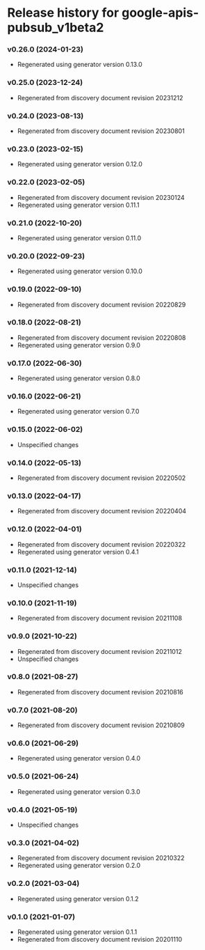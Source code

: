 # Release history for google-apis-pubsub_v1beta2

### v0.26.0 (2024-01-23)

* Regenerated using generator version 0.13.0

### v0.25.0 (2023-12-24)

* Regenerated from discovery document revision 20231212

### v0.24.0 (2023-08-13)

* Regenerated from discovery document revision 20230801

### v0.23.0 (2023-02-15)

* Regenerated using generator version 0.12.0

### v0.22.0 (2023-02-05)

* Regenerated from discovery document revision 20230124
* Regenerated using generator version 0.11.1

### v0.21.0 (2022-10-20)

* Regenerated using generator version 0.11.0

### v0.20.0 (2022-09-23)

* Regenerated using generator version 0.10.0

### v0.19.0 (2022-09-10)

* Regenerated from discovery document revision 20220829

### v0.18.0 (2022-08-21)

* Regenerated from discovery document revision 20220808
* Regenerated using generator version 0.9.0

### v0.17.0 (2022-06-30)

* Regenerated using generator version 0.8.0

### v0.16.0 (2022-06-21)

* Regenerated using generator version 0.7.0

### v0.15.0 (2022-06-02)

* Unspecified changes

### v0.14.0 (2022-05-13)

* Regenerated from discovery document revision 20220502

### v0.13.0 (2022-04-17)

* Regenerated from discovery document revision 20220404

### v0.12.0 (2022-04-01)

* Regenerated from discovery document revision 20220322
* Regenerated using generator version 0.4.1

### v0.11.0 (2021-12-14)

* Unspecified changes

### v0.10.0 (2021-11-19)

* Regenerated from discovery document revision 20211108

### v0.9.0 (2021-10-22)

* Regenerated from discovery document revision 20211012
* Unspecified changes

### v0.8.0 (2021-08-27)

* Regenerated from discovery document revision 20210816

### v0.7.0 (2021-08-20)

* Regenerated from discovery document revision 20210809

### v0.6.0 (2021-06-29)

* Regenerated using generator version 0.4.0

### v0.5.0 (2021-06-24)

* Regenerated using generator version 0.3.0

### v0.4.0 (2021-05-19)

* Unspecified changes

### v0.3.0 (2021-04-02)

* Regenerated from discovery document revision 20210322
* Regenerated using generator version 0.2.0

### v0.2.0 (2021-03-04)

* Regenerated using generator version 0.1.2

### v0.1.0 (2021-01-07)

* Regenerated using generator version 0.1.1
* Regenerated from discovery document revision 20201110

